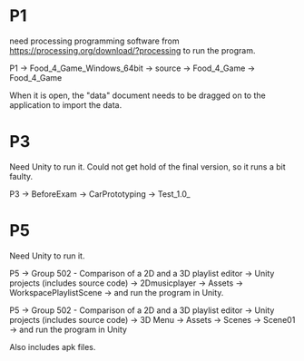 # P1
need processing programming software from https://processing.org/download/?processing to run the program. 

P1 -> Food_4_Game_Windows_64bit -> source -> Food_4_Game -> Food_4_Game

When it is open, the "data" document needs to be dragged on to the application to import the data. 

# P3
Need Unity to run it. Could not get hold of the final version, so it runs a bit faulty. 

P3 -> BeforeExam -> CarPrototyping -> Test_1.0_

# P5
Need Unity to run it.

P5 -> Group 502 - Comparison of a 2D and a 3D playlist editor -> Unity projects (includes source code) -> 2Dmusicplayer -> Assets -> WorkspacePlaylistScene -> and run the program in Unity.

P5 -> Group 502 - Comparison of a 2D and a 3D playlist editor -> Unity projects (includes source code) -> 3D Menu -> Assets -> Scenes -> Scene01 -> and run the program in Unity

Also includes apk files.
